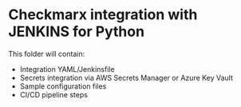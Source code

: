 # Checkmarx integration with JENKINS for Python

This folder will contain:
- Integration YAML/Jenkinsfile
- Secrets integration via AWS Secrets Manager or Azure Key Vault
- Sample configuration files
- CI/CD pipeline steps
